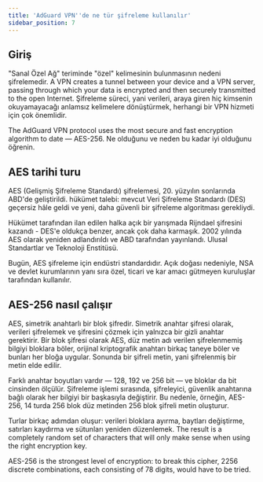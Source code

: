 ```yaml
---
title: 'AdGuard VPN''de ne tür şifreleme kullanılır'
sidebar_position: 7
---
```


## Giriş

"Sanal Özel Ağ" teriminde "özel" kelimesinin bulunmasının nedeni şifrelemedir. A VPN creates a tunnel between your device and a VPN server, passing through which your data is encrypted and then securely transmitted to the open Internet. Şifreleme süreci, yani verileri, araya giren hiç kimsenin okuyamayacağı anlamsız kelimelere dönüştürmek, herhangi bir VPN hizmeti için çok önemlidir.

The AdGuard VPN protocol uses the most secure and fast encryption algorithm to date — AES-256. Ne olduğunu ve neden bu kadar iyi olduğunu öğrenin.

## AES tarihi turu

AES (Gelişmiş Şifreleme Standardı) şifrelemesi, 20. yüzyılın sonlarında ABD'de geliştirildi. hükümet talebi: mevcut Veri Şifreleme Standardı (DES) geçersiz hâle geldi ve yeni, daha güvenli bir şifreleme algoritması gerekliydi.

Hükümet tarafından ilan edilen halka açık bir yarışmada Rijndael şifresini kazandı - DES'e oldukça benzer, ancak çok daha karmaşık. 2002 yılında AES olarak yeniden adlandırıldı ve ABD tarafından yayınlandı. Ulusal Standartlar ve Teknoloji Enstitüsü.

Bugün, AES şifreleme için endüstri standardıdır. Açık doğası nedeniyle, NSA ve devlet kurumlarının yanı sıra özel, ticari ve kar amacı gütmeyen kuruluşlar tarafından kullanılır.

## AES-256 nasıl çalışır

AES, simetrik anahtarlı bir blok şifredir. Simetrik anahtar şifresi olarak, verileri şifrelemek ve şifresini çözmek için yalnızca bir gizli anahtar gerektirir. Bir blok şifresi olarak AES, düz metin adı verilen şifrelenmemiş bilgiyi bloklara böler, orijinal kriptografik anahtarı birkaç taneye böler ve bunları her bloğa uygular. Sonunda bir şifreli metin, yani şifrelenmiş bir metin elde edilir.

Farklı anahtar boyutları vardır — 128, 192 ve 256 bit — ve bloklar da bit cinsinden ölçülür. Şifreleme işlemi sırasında, şifreleyici, güvenlik anahtarına bağlı olarak her bilgiyi bir başkasıyla değiştirir. Bu nedenle, örneğin, AES-256, 14 turda 256 blok düz metinden 256 blok şifreli metin oluşturur.

Turlar birkaç adımdan oluşur: verileri bloklara ayırma, baytları değiştirme, satırları kaydırma ve sütunları yeniden düzenlemek. The result is a completely random set of characters that will only make sense when using the right encryption key.

AES-256 is the strongest level of encryption: to break this cipher, 2256 discrete combinations, each consisting of 78 digits, would have to be tried.
